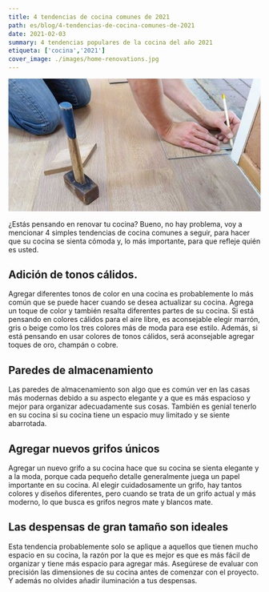 ```yaml
---
title: 4 tendencias de cocina comunes de 2021
path: es/blog/4-tendencias-de-cocina-comunes-de-2021
date: 2021-02-03
summary: 4 tendencias populares de la cocina del año 2021
etiqueta: ['cocina','2021']
cover_image: ./images/home-renovations.jpg
---
```


![background](./images/home-renovations.jpg)


¿Estás pensando en renovar tu cocina? Bueno, no hay problema, voy a mencionar 4 simples tendencias de cocina comunes a seguir, para hacer que su cocina se sienta cómoda y, lo más importante, para que refleje quién es usted.


## Adición de tonos cálidos.

Agregar diferentes tonos de color en una cocina es probablemente lo más común que se puede hacer cuando se desea actualizar su cocina.
Agrega un toque de color y también resalta diferentes partes de su cocina.
Si está pensando en colores cálidos para el aire libre, es aconsejable elegir marrón, gris o beige como los tres colores más de moda para ese estilo. Además, si está pensando en usar colores de tonos cálidos, será aconsejable agregar toques de oro, champán o cobre.

## Paredes de almacenamiento

Las paredes de almacenamiento son algo que es común ver en las casas más modernas debido a su aspecto elegante y a que es más espacioso y mejor para organizar adecuadamente sus cosas. También es genial tenerlo en su cocina si su cocina tiene un espacio muy limitado y se siente abarrotada.

## Agregar nuevos grifos únicos

Agregar un nuevo grifo a su cocina hace que su cocina se sienta elegante y a la moda, porque cada pequeño detalle generalmente juega un papel importante en su cocina.
Al elegir cuidadosamente un grifo, hay tantos colores y diseños diferentes, pero cuando se trata de un grifo actual y más moderno, lo que busca es grifos negros mate y blancos mate.

## Las despensas de gran tamaño son ideales

Esta tendencia probablemente solo se aplique a aquellos que tienen mucho espacio en su cocina, la razón por la que es mejor es que es más fácil de organizar y tiene más espacio para agregar más. Asegúrese de evaluar con precisión las dimensiones de su cocina antes de comenzar con el proyecto. Y además no olvides añadir iluminación a tus despensas.
